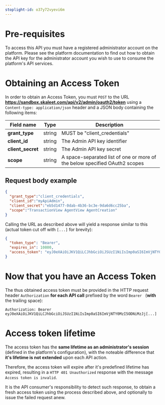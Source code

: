 ```yaml
---
stoplight-id: o37y72vyevi6m
---
```


# Pre-requisites

To access this API you must have a registered administrator account on the platform.
Please see the platform documentation to find out how to obtain the API key for the administrator account you wish to use to consume the platform's API services.

# Obtaining an Access Token

In order to obtain an Access Token, you must `POST` to the URL **https://sandbox.skaleet.com/api/v2/admin/oauth2/token** using a `Content-type: application/json` header and a JSON body containing the following items:

Field name | Type | Description
---------|----------|---------
 **grant_type** | string | MUST be "client_credentials"
 **client_id** | string | The Admin API key identifier
 **client_secret** | string | The Admin API key secret
 **scope** | string | A space-separated list of one or more of the below specified OAuth2 scopes

## Request body example

```json
{
  "grant_type":"client_credentials",
  "client_id":"myApiAdmin",
  "client_secret":"eb5d1477-0dab-4b36-bc3e-9da6d6cc25ba",
  "scope":"TransactionView AgentView AgentCreation"
}
```

Calling the URL as described above will yield a response similar to this (actual token cut off with `[...]` for brevity):

```json
{
  "token_type": "Bearer",
  "expires_in": 10800,
  "access_token": "eyJ0eXAiOiJKV1QiLCJhbGciOiJSUzI1NiIsImp0aSI6ImVjNTY0MzI5ODNiMzJj[...]"
}
```

# Now that you have an Access Token

The thus obtained access token must be provided in the HTTP request header `Authorization` **for each API call** prefixed by the word `Bearer ` (**with** the trailing space):

```
Authorization: Bearer eyJ0eXAiOiJKV1QiLCJhbGciOiJSUzI1NiIsImp0aSI6ImVjNTY0MzI5ODNiMzJj[...]
```

# Access token lifetime

The access token has the **same lifetime as an administrator's session** (defined in the platform's configuration), with the noteable difference that **it's lifetime is not extended** upon each API action.

Therefore, the access token will expire after it's predefined lifetime has expired, resulting in a `HTTP 401 Unauthorized` response with the message `Access token is invalid`.

It is the API consumer's responsibility to detect such response, to obtain a fresh access token using the process described above, and optionally to issue the failed request anew.
